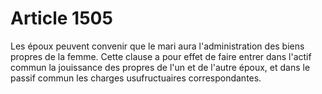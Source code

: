 # Article 1505

Les époux peuvent convenir que le mari aura l'administration des biens propres de la femme.   Cette clause a pour effet de faire entrer dans l'actif commun la jouissance des propres de l'un et de l'autre époux, et dans le passif commun les charges usufructuaires correspondantes.
